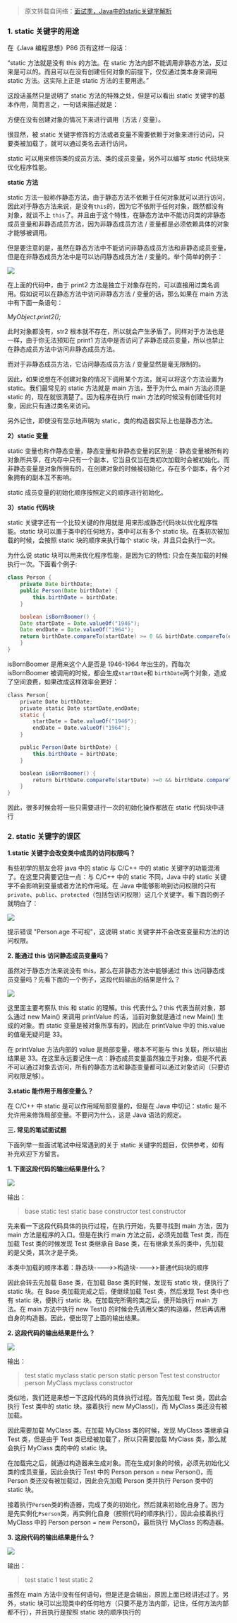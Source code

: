> 原文转载自网络：[面试季，Java中的static关键字解析](http://www.cnblogs.com/dolphin0520/p/3799052.html)


### 1. static 关键字的用途

在《Java 编程思想》P86 页有这样一段话：

“static 方法就是没有 this 的方法。在 static 方法内部不能调用非静态方法，反过来是可以的。而且可以在没有创建任何对象的前提下，仅仅通过类本身来调用 static 方法。这实际上正是 static 方法的主要用途。”

这段话虽然只是说明了 static 方法的特殊之处，但是可以看出 static 关键字的基本作用，简而言之，一句话来描述就是：

方便在没有创建对象的情况下来进行调用（方法 / 变量）。

很显然，被 static 关键字修饰的方法或者变量不需要依赖于对象来进行访问，只要类被加载了，就可以通过类名去进行访问。

static 可以用来修饰类的成员方法、类的成员变量，另外可以编写 static 代码块来优化程序性能。

**static 方法**

static 方法一般称作静态方法，由于静态方法不依赖于任何对象就可以进行访问，因此对于静态方法来说，是没有`this`的，因为它不依附于任何对象，既然都没有对象，就谈不上 `this`了。并且由于这个特性，在静态方法中不能访问类的非静态成员变量和非静态成员方法，因为非静态成员方法 / 变量都是必须依赖具体的对象才能够被调用。

但是要注意的是，虽然在静态方法中不能访问非静态成员方法和非静态成员变量，但是在非静态成员方法中是可以访问静态成员方法 / 变量的。举个简单的例子：

![](https://mmbiz.qpic.cn/mmbiz_jpg/eQPyBffYbufSho5ToUK1aba6U4foSjF6lYABfJXrTVrgnmyw0rqwWOrts6uibGkiawfNgBBBkNkOTWFMVrDl651w/640?wx_fmt=jpeg)

在上面的代码中，由于 print2 方法是独立于对象存在的，可以直接用过类名调用。假如说可以在静态方法中访问非静态方法 / 变量的话，那么如果在 main 方法中有下面一条语句：

*MyObject.print2();*

此时对象都没有，str2 根本就不存在，所以就会产生矛盾了。同样对于方法也是一样，由于你无法预知在 print1 方法中是否访问了非静态成员变量，所以也禁止在静态成员方法中访问非静态成员方法。

而对于非静态成员方法，它访问静态成员方法 / 变量显然是毫无限制的。

因此，如果说想在不创建对象的情况下调用某个方法，就可以将这个方法设置为 static。我们最常见的 static 方法就是 main 方法，至于为什么 main 方法必须是 static 的，现在就很清楚了。因为程序在执行 main 方法的时候没有创建任何对象，因此只有通过类名来访问。

另外记住，即使没有显示地声明为 static，类的构造器实际上也是静态方法。

**2）static 变量**

static 变量也称作静态变量，静态变量和非静态变量的区别是：静态变量被所有的对象所共享，在内存中只有一个副本，它当且仅当在类初次加载时会被初始化。而非静态变量是对象所拥有的，在创建对象的时候被初始化，存在多个副本，各个对象拥有的副本互不影响。

static 成员变量的初始化顺序按照定义的顺序进行初始化。

**3）static 代码块**

static 关键字还有一个比较关键的作用就是 用来形成静态代码块以优化程序性能。static 块可以置于类中的任何地方，类中可以有多个 static 块。在类初次被加载的时候，会按照 static 块的顺序来执行每个 static 块，并且只会执行一次。

为什么说 static 块可以用来优化程序性能，是因为它的特性: 只会在类加载的时候执行一次。下面看个例子:

```java
class Person {
    private Date birthDate;
    public Person(Date birthDate) {
        this.birthDate = birthDate;
    }

    boolean isBornBoomer() {
    Date startDate = Date.valueOf("1946");
    Date endDate = Date.valueOf("1964");
    return birthDate.compareTo(startDate) >= 0 && birthDate.compareTo(endDate) < 0;
    }
}
```

isBornBoomer 是用来这个人是否是 1946-1964 年出生的，而每次 isBornBoomer 被调用的时候，都会生成`startDate`和 `birthDate`两个对象，造成了空间浪费，如果改成这样效率会更好：

```java
class Person{
    private Date birthDate;
    private static Date startDate,endDate;
    static {
        startDate = Date.valueOf("1946");
        endDate = Date.valueOf("1964");
    }

    public Person(Date birthDate) {
        this.birthDate = birthDate;
    }

    boolean isBornBoomer() {
        return birthDate.compareTo(startDate) >=0 && birthDate.compareTo(endDate) < 0;
    }
}
```

因此，很多时候会将一些只需要进行一次的初始化操作都放在 static 代码块中进行

### 2. static 关键字的误区

**1.static 关键字会改变类中成员的访问权限吗？**

有些初学的朋友会将 java 中的 static 与 C/C++ 中的 static 关键字的功能混淆了。在这里只需要记住一点：与 C/C++ 中的 static 不同，Java 中的 static 关键字不会影响到变量或者方法的作用域。在 Java 中能够影响到访问权限的只有 `private`、`public`、`protected`（包括包访问权限）这几个关键字。看下面的例子就明白了：

![](https://mmbiz.qpic.cn/mmbiz_jpg/eQPyBffYbufSho5ToUK1aba6U4foSjF6mcM5TCpTQ5WFulLhc0jEg4vbdHtypLdltYjdLqiadbyc4MqkrW51qmA/640?wx_fmt=jpeg)

提示错误 "Person.age 不可视"，这说明 static 关键字并不会改变变量和方法的访问权限。

**2. 能通过 this 访问静态成员变量吗？**

虽然对于静态方法来说没有 this，那么在非静态方法中能够通过 this 访问静态成员变量吗？先看下面的一个例子，这段代码输出的结果是什么？

![](https://iqqcode-blog.oss-cn-beijing.aliyuncs.com/img/20200521125351.png)

这里面主要考察队 this 和 static 的理解。this 代表什么？this 代表当前对象，那么通过 new Main() 来调用 printValue 的话，当前对象就是通过 new Main() 生成的对象。而 static 变量是被对象所享有的，因此在 printValue 中的 this.value 的值毫无疑问是 33。  

在 printValue 方法内部的 value 是局部变量，根本不可能与 this 关联，所以输出结果是 33。在这里永远要记住一点：静态成员变量虽然独立于对象，但是不代表不可以通过对象去访问，所有的静态方法和静态变量都可以通过对象访问（只要访问权限足够）。

**3.static 能作用于局部变量么？**

在 C/C++ 中 static 是可以作用域局部变量的，但是在 Java 中切记：static 是不允许用来修饰局部变量。不要问为什么，这是 Java 语法的规定。

**三. 常见的笔试面试题**

下面列举一些面试笔试中经常遇到的关于 static 关键字的题目，仅供参考，如有补充欢迎下方留言。

**1. 下面这段代码的输出结果是什么？**

![](https://iqqcode-blog.oss-cn-beijing.aliyuncs.com/img/20200521224620.png)

输出：

> base static
> test static
> base constructor
> test constructor

先来看一下这段代码具体的执行过程，在执行开始，先要寻找到 main 方法，因为 main 方法是程序的入口。但是在执行 main 方法之前，必须先加载 Test 类，而在加载 Test 类的时候发现 Test 类继承自 Base 类，在有继承关系的类中，先加载的是父类，其次才是子类。

本类中加载的顺序本着：静态块---->>构造块---->>普通代码块的顺序

因此会转去先加载 Base 类，在加载 Base 类的时候，发现有 static 块，便执行了 static 块。在 Base 类加载完成之后，便继续加载 Test 类，然后发现 Test 类中也有 static 块，便执行 static 块。在加载完所需的类之后，便开始执行 main 方法。在 main 方法中执行 new Test() 的时候会先调用父类的构造器，然后再调用自身的构造器。因此，便出现了上面的输出结果。

**2. 这段代码的输出结果是什么？**

![](https://iqqcode-blog.oss-cn-beijing.aliyuncs.com/img/20200521225456.png)

输出：

> test static
> myclass static
> person static
> person Test
> test constructor
> person MyClass
> myclass constructor

类似地，我们还是来想一下这段代码的具体执行过程。首先加载 Test 类，因此会执行 Test 类中的 static 块。接着执行 new MyClass()，而 MyClass 类还没有被加载。

因此需要加载 MyClass 类。在加载 MyClass 类的时候，发现 MyClass 类继承自 Test 类，但是由于 Test 类已经被加载了，所以只需要加载 MyClass 类，那么就会执行 MyClass 类的中的 static 块。

在加载完之后，就通过构造器来生成对象。而在生成对象的时候，必须先初始化父类的成员变量，因此会执行 Test 中的 Person person = new Person()，而 Person 类还没有被加载过，因此会先加载 Person 类并执行 Person 类中的 static 块。

接着执行`Person`类的构造器，完成了类的初始化，然后就来初始化自身了。因为是先实例化`Pserson`类，再实例化自身（按照代码的顺序执行），因此会接着执行 MyClass 中的 Person person = new Person()，最后执行 MyClass 的构造器。

**3. 这段代码的输出结果是什么？**

![](https://iqqcode-blog.oss-cn-beijing.aliyuncs.com/img/20200521230837.png)

输出：

> test static 1
> test static 2

虽然在 main 方法中没有任何语句，但是还是会输出，原因上面已经讲述过了。另外，static 块可以出现类中的任何地方（只要不是方法内部，记住，任何方法内部都不行），并且执行是按照 static 块的顺序执行的
